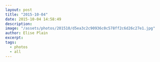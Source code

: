 ```yaml
---
layout: post
title: "2015-10-04"
date: 2015-10-04 14:58:49
description: 
image: "/assets/photos/201510/d5ea3c2c90936c0c578ff2c6d26c27e1.jpg"
author: Elise Plain
excerpt: 
tags: 
  - photos
  - all
---
```



<p></p>
